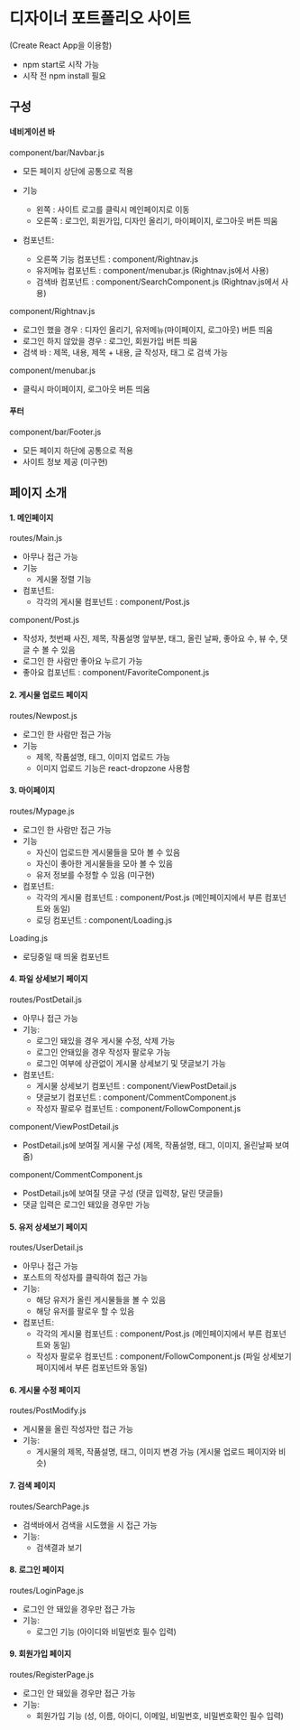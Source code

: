 # 디자이너 포트폴리오 사이트

(Create React App을 이용함)

- npm start로 시작 가능
- 시작 전 npm install 필요

## 구성

#### 네비게이션 바

component/bar/Navbar.js

- 모든 페이지 상단에 공통으로 적용
- 기능

  - 왼쪽 : 사이트 로고를 클릭시 메인페이지로 이동
  - 오른쪽 : 로그인, 회원가입, 디자인 올리기, 마이페이지, 로그아웃 버튼 띄움

- 컴포넌트:
  - 오른쪽 기능 컴포넌트 : component/Rightnav.js
  - 유저메뉴 컴포넌트 : component/menubar.js (Rightnav.js에서 사용)
  - 검색바 컴포넌트 : component/SearchComponent.js (Rightnav.js에서 사용)

component/Rightnav.js

- 로그인 했을 경우 : 디자인 올리기, 유저메뉴(마이페이지, 로그아웃) 버튼 띄움
- 로그인 하지 않았을 경우 : 로그인, 회원가입 버튼 띄움
- 검색 바 : 제목, 내용, 제목 + 내용, 글 작성자, 태그 로 검색 가능

component/menubar.js

- 클릭시 마이페이지, 로그아웃 버튼 띄움

#### 푸터

component/bar/Footer.js

- 모든 페이지 하단에 공통으로 적용
- 사이트 정보 제공 (미구현)

## 페이지 소개

#### 1. 메인페이지

routes/Main.js

- 아무나 접근 가능
- 기능
  - 게시물 정렬 기능 
- 컴포넌트:
  - 각각의 게시물 컴포넌트 : component/Post.js

component/Post.js

- 작성자, 첫번째 사진, 제목, 작품설명 앞부분, 태그, 올린 날짜, 좋아요 수, 뷰 수, 댓글 수 볼 수 있음
- 로그인 한 사람만 좋아요 누르기 가능
- 좋아요 컴포넌트 : component/FavoriteComponent.js

#### 2. 게시물 업로드 페이지

routes/Newpost.js

- 로그인 한 사람만 접근 가능
- 기능
  - 제목, 작품설명, 태그, 이미지 업로드 가능
  - 이미지 업로드 기능은 react-dropzone 사용함

#### 3. 마이페이지

routes/Mypage.js

- 로그인 한 사람만 접근 가능
- 기능
  - 자신이 업로드한 게시물들을 모아 볼 수 있음
  - 자신이 좋아한 게시물들을 모아 볼 수 있음
  - 유저 정보를 수정할 수 있음 (미구현)
- 컴포넌트:
  - 각각의 게시물 컴포넌트 : component/Post.js (메인페이지에서 부른 컴포넌트와 동일)
  - 로딩 컴포넌트 : component/Loading.js

Loading.js

- 로딩중일 때 띄울 컴포넌트

#### 4. 파일 상세보기 페이지

routes/PostDetail.js

- 아무나 접근 가능
- 기능:
  - 로그인 돼있을 경우 게시물 수정, 삭제 가능
  - 로그인 안돼있을 경우 작성자 팔로우 가능
  - 로그인 여부에 상관없이 게시물 상세보기 및 댓글보기 가능
- 컴포넌트:
  - 게시물 상세보기 컴포넌트 : component/ViewPostDetail.js
  - 댓글보기 컴포넌트 : component/CommentComponent.js
  - 작성자 팔로우 컴포넌트 : component/FollowComponent.js

component/ViewPostDetail.js

- PostDetail.js에 보여질 게시물 구성 (제목, 작품설명, 태그, 이미지, 올린날짜 보여줌)

component/CommentComponent.js

- PostDetail.js에 보여질 댓글 구성 (댓글 입력창, 달린 댓글들)
- 댓글 입력은 로그인 돼있을 경우만 가능

#### 5. 유저 상세보기 페이지

routes/UserDetail.js

- 아무나 접근 가능
- 포스트의 작성자를 클릭하여 접근 가능
- 기능:
  - 해당 유저가 올린 게시물들을 볼 수 있음
  - 해당 유저를 팔로우 할 수 있음
- 컴포넌트:
  - 각각의 게시물 컴포넌트 : component/Post.js (메인페이지에서 부른 컴포넌트와 동일)
  - 작성자 팔로우 컴포넌트 : component/FollowComponent.js (파일 상세보기 페이지에서 부른 컴포넌트와 동일)

#### 6. 게시물 수정 페이지

routes/PostModify.js

- 게시물을 올린 작성자만 접근 가능
- 기능:
  - 게시물의 제목, 작품설명, 태그, 이미지 변경 가능 (게시물 업로드 페이지와 비슷)

#### 7. 검색 페이지

routes/SearchPage.js

- 검색바에서 검색을 시도했을 시 접근 가능
- 기능:
  - 검색결과 보기

#### 8. 로그인 페이지

routes/LoginPage.js

- 로그인 안 돼있을 경우만 접근 가능
- 기능:
  - 로그인 기능 (아이디와 비밀번호 필수 입력)

#### 9. 회원가입 페이지

routes/RegisterPage.js

- 로그인 안 돼있을 경우만 접근 가능
- 기능:
  - 회원가입 기능 (성, 이름, 아이디, 이메일, 비밀번호, 비밀번호확인 필수 입력)

